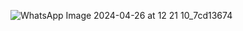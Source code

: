![WhatsApp Image 2024-04-26 at 12 21 10_7cd13674](https://github.com/VasuBhalani/Carrer-Counselling-Analyser/assets/129766426/381f1ffa-ea06-4abb-9f29-17e26d7603db)

